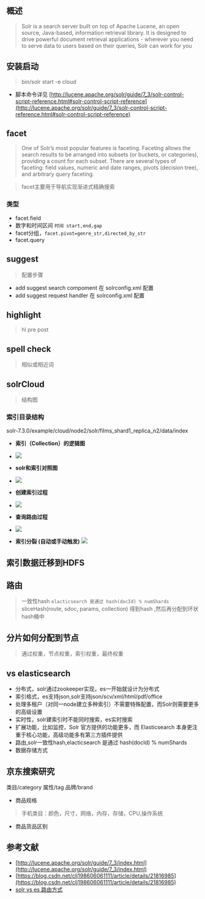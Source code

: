 ## 概述
> Solr is a search server built on top of Apache Lucene, an open source, Java-based, information retrieval library. It is designed to drive powerful document retrieval applications - wherever you need to serve data to users based on their queries, Solr can work for you

## 安装启动
> bin/solr start -e cloud
* 脚本命令详见 [http://lucene.apache.org/solr/guide/7_3/solr-control-script-reference.html#solr-control-script-reference](http://lucene.apache.org/solr/guide/7_3/solr-control-script-reference.html#solr-control-script-reference)


## facet
> One of Solr’s most popular features is faceting. Faceting allows the search results to be arranged into subsets (or buckets, or categories), providing a count for each subset. There are several types of faceting: field values, numeric and date ranges, pivots (decision tree), and arbitrary query faceting.

> facet主要用于导航实现渐进式精确搜索
### 类型

* facet.field
* 数字和时间区间 `时间 start,end,gap   `
* facet分组，`facet.pivot=genre_str,directed_by_str`
* facet.query 

## suggest
> 配置步骤
* add suggest search compoment
在 solrconfig.xml 配置
* add suggest request handler
在 solrconfig.xml 配置

## highlight
> hl pre post

## spell check
> 相似或相近词

## solrCloud
> 结构图

### 索引目录结构
solr-7.3.0/example/cloud/node2/solr/films_shard1_replica_n2/data/index

* **索引（Collection）的逻辑图**
* ![](res/0.png)

        
* **solr和索引对照图**
* ![](res/1.png)


* **创建索引过程**
* ![](res/2.png)

        
* **查询路由过程**
* ![](res/3.png)

* **索引分裂 (自动或手动触发)**
![](res/4.png)

## 索引数据迁移到HDFS

## 路由
> 一致性hash `elacticsearch 是通过 hash(docId) % numShards`
> sliceHash(route, sdoc, params, collection) 得到hash ,然后再分配到环状hash桶中

## 分片如何分配到节点
> 通过权重，节点权重，索引权重，最终权重

## vs elasticsearch
* 分布式，solr通过zookeeper实现，es一开始就设计为分布式
* 索引格式，es支持json,solr支持json/scv/xml/html/pdf/office
* 处理多租户（对同一node建立多种索引）不需要特殊配置，而Solr则需要更多的高级设置
* 实时性，solr建索引时不能同时搜索，es实时搜索
* 扩展功能，比如监控，Solr 官方提供的功能更多，而 Elasticsearch 本身更注重于核心功能，高级功能多有第三方插件提供
* 路由,solr一致性hash,elacticsearch 是通过 hash(docId) % numShards
* 数据存储方式


## 京东搜索研究
类目/category
属性/tag
品牌/brand

* 商品规格 
> 手机类目：颜色，尺寸，网络，内存，存储，CPU,操作系统

* 商品货品区别

## 参考文献
* [http://lucene.apache.org/solr/guide/7_3/index.html](http://lucene.apache.org/solr/guide/7_3/index.html)
* [https://blog.csdn.net/clj198606061111/article/details/21816985](https://blog.csdn.net/clj198606061111/article/details/21816985)
* [solr vs es 路由方式](https://www.jianshu.com/p/8f5a5eff9325)
